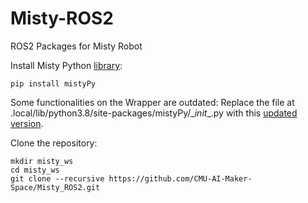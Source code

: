 # Misty-ROS2
ROS2 Packages for Misty Robot

Install Misty Python [library](https://github.com/MistyCommunity/Wrapper-Python):
```
pip install mistyPy
```

Some functionalities on the Wrapper are outdated:
Replace the file at .local/lib/python3.8/site-packages/mistyPy/\__init__.py with this [updated version](https://github.com/CMU-AI-Maker-Space/Misty_ROS2/blob/main/__init__.py).


Clone the repository:
```
mkdir misty_ws
cd misty_ws
git clone --recursive https://github.com/CMU-AI-Maker-Space/Misty_ROS2.git
```


